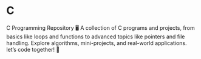 # C
 C Programming Repository 🖥️   A collection of C programs and projects, from basics like loops and functions to advanced topics like pointers and file handling. Explore algorithms, mini-projects, and real-world applications. let’s code together! 🚀
